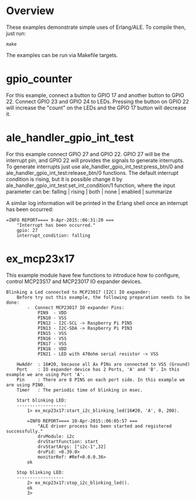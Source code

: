 # Overview

These examples demonstrate simple uses of Erlang/ALE. To compile then, just
run:

    make

The examples can be run via Makefile targets.

# gpio_counter

For this example, connect a button to GPIO 17 and another button to GPIO 22.
Connect GPIO 23 and GPIO 24 to LEDs. Pressing the button on GPIO 22 will increase
the "count" on the LEDs and the GPIO 17 button will decrease it.

# ale_handler_gpio_int_test

For this example connect GPIO 27 and GPIO 22. GPIO 27 will be the interrupt pin,
and GPIO 22 will provides the signals to generate interrupts. To generate interrupts
just use ale_handler_gpio_int_test:press_btn/0 and ale_handler_gpio_int_test:release_btn/0
functions. The default interrupt condition is rising, but it is possible change it by
ale_handler_gpio_int_test:set_int_condition/1 function, where the input parameter can be:
falling | rising | both | none | enabled | summarize

A similar log information will be printed in the Erlang shell once an interrupt has been occurred:

	=INFO REPORT==== 9-Apr-2015::06:31:20 ===
		"Interrupt has been occurred."
		gpio: 27
		interrupt_condition: falling

# ex_mcp23x17

This example module have few functions to introduce how to configure, control MCP23S17 and MCP23017 IO
expander devices.
	
	Blinking a Led connected to MCP23017 (I2C) IO expander:
		Before try out this example, the following preparation needs to be done:
			-  Connect MCP23017 IO expander Pins:
				PIN9  - VDD
				PIN10 - VSS
				PIN12 - I2C-SCL -> Raspberry Pi PIN5
				PIN13 - I2C-SDA -> Raspberry Pi PIN3
				PIN15 - VSS
				PIN16 - VSS
				PIN17 - VSS
				PIN18 - VDD
				PIN21 - LED with 470ohm serial resistor -> VSS
		
		HwAddr	: 16#20, because all Ax PINs are connected to VSS (Ground)
		Port	: IO expander device has 2 Ports, 'A' and 'B'. In this example we are using Port 'A'.
		Pin		: There are 8 PINS on each port side. In this example we are using PIN0.
		Timer	: The periodic time of blinking in msec.
		
		Start blinking LED:
		-------------------
			1> ex_mcp23x17:start_i2c_blinking_led(16#20, 'A', 0, 200).
	
			=INFO REPORT==== 10-Apr-2015::06:05:57 ===
	    		"ALE driver process has been started and registered successfully."
	    		drvModule: i2c
	    		drvStartFunction: start
	    		drvStartArgs: ["i2c-1",32]
	    		drvPid: <0.39.0>
	    		monitorRef: #Ref<0.0.0.36>
			ok
		
		Stop blinking LED:
		------------------
			2> ex_mcp23x17:stop_i2c_blinking_led().
			ok
			3>
		

